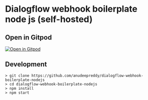 # Dialogflow webhook boilerplate node js (self-hosted)

## Open in Gitpod

[![Open in Gitpod](https://gitpod.io/button/open-in-gitpod.svg)](https://gitpod.io/#https://github.com/anudeepreddy/dialogflow-webhook-boilerplate-nodejs)

## Development
```
> git clone https://github.com/anudeepreddy/dialogflow-webhook-boilerplate-nodejs
> cd dialogflow-webhook-boilerplate-nodejs
> npm install
> npm start
```